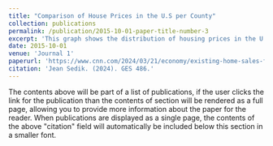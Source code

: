 ```yaml
---
title: "Comparison of House Prices in the U.S per County"
collection: publications
permalink: /publication/2015-10-01-paper-title-number-3
excerpt: 'This graph shows the distribution of housing prices in the U.S aggregated by county. Learn more about housing prices by reading the CNN article linked on this page.'
date: 2015-10-01
venue: 'Journal 1'
paperurl: 'https://www.cnn.com/2024/03/21/economy/existing-home-sales-february/index.html'
citation: 'Jean Sedik. (2024). GES 486.'
---
```


The contents above will be part of a list of publications, if the user clicks the link for the publication than the contents of section will be rendered as a full page, allowing you to provide more information about the paper for the reader. When publications are displayed as a single page, the contents of the above "citation" field will automatically be included below this section in a smaller font.
